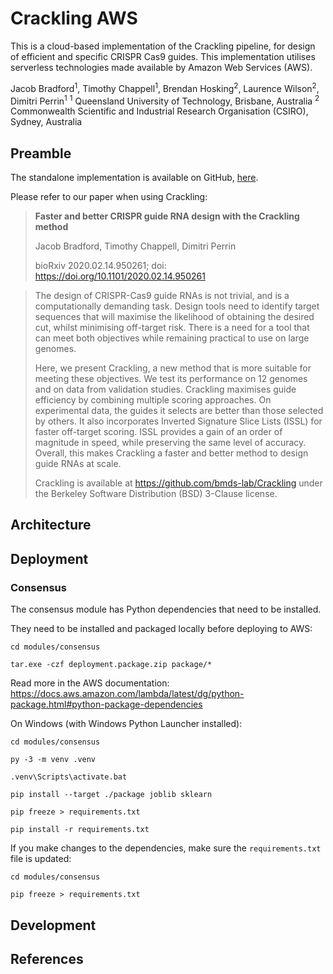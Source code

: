 # Crackling AWS

This is a cloud-based implementation of the Crackling pipeline, for design of efficient and specific CRISPR Cas9 guides. This implementation utilises serverless technologies made available by Amazon Web Services (AWS).



Jacob Bradford<sup>1</sup>, Timothy Chappell<sup>1</sup>, Brendan Hosking<sup>2</sup>, Laurence Wilson<sup>2</sup>, Dimitri Perrin<sup>1</sup>
<sup>1</sup> Queensland University of Technology, Brisbane, Australia 
<sup>2</sup> Commonwealth Scientific and Industrial Research Organisation (CSIRO), Sydney, Australia 



## Preamble

The standalone implementation is available on GitHub, [here](https://github.com/bmds-lab/Crackling).

Please refer to our paper when using Crackling:

> **Faster and better CRISPR guide RNA design with the Crackling method**
>
> Jacob Bradford, Timothy Chappell, Dimitri Perrin
>
> bioRxiv 2020.02.14.950261; doi: https://doi.org/10.1101/2020.02.14.950261

> The design of CRISPR-Cas9 guide RNAs is not trivial, and is a computationally demanding task. Design tools need to identify target  sequences that will maximise the likelihood of obtaining the desired  cut, whilst minimising off-target risk. There is a need for a tool that  can meet both objectives while remaining practical to use on large  genomes.
>
> Here, we present Crackling, a new method that is more suitable for meeting these objectives. We test its performance on  12 genomes and on data from validation studies. Crackling maximises  guide efficiency by combining multiple scoring approaches. On  experimental data, the guides it selects are better than those selected  by others. It also incorporates Inverted Signature Slice Lists (ISSL)  for faster off-target scoring. ISSL provides a gain of an order of  magnitude in speed, while preserving the same level of accuracy.  Overall, this makes Crackling a faster and better method to design guide RNAs at scale.
>
> Crackling is available at https://github.com/bmds-lab/Crackling under the Berkeley Software Distribution (BSD) 3-Clause license.



## Architecture



## Deployment

### Consensus

The consensus module has Python dependencies that need to be installed.

They need to be installed and packaged locally before deploying to AWS:

```
cd modules/consensus

tar.exe -czf deployment.package.zip package/*
```

Read more in the AWS documentation: https://docs.aws.amazon.com/lambda/latest/dg/python-package.html#python-package-dependencies

On Windows (with Windows Python Launcher installed):

```
cd modules/consensus

py -3 -m venv .venv

.venv\Scripts\activate.bat

pip install --target ./package joblib sklearn

pip freeze > requirements.txt

pip install -r requirements.txt
```

If you make changes to the dependencies, make sure the `requirements.txt` file is updated:

```
cd modules/consensus

pip freeze > requirements.txt
```

## Development



## References


